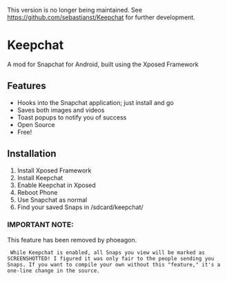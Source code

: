 This version is no longer being maintained. See https://github.com/sebastianst/Keepchat for further development.

Keepchat
========

A mod for Snapchat for Android, built using the Xposed Framework

Features
--------
- Hooks into the Snapchat application; just install and go
- Saves both images and videos
- Toast popups to notify you of success
- Open Source
- Free!

Installation
------------
1. Install Xposed Framework
2. Install Keepchat
3. Enable Keepchat in Xposed
4. Reboot Phone
5. Use Snapchat as normal
6. Find your saved Snaps in /sdcard/keepchat/

### IMPORTANT NOTE:

This feature has been removed by phoeagon.

     While Keepchat is enabled, all Snaps you view will be marked as SCREENSHOTTED! I figured it was only fair to the people sending you Snaps. If you want to compile your own without this "feature," it's a one-line change in the source.
